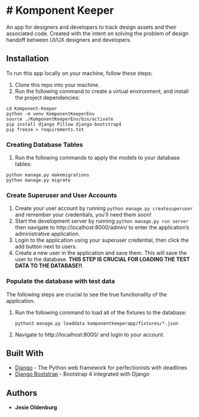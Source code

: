 # # Komponent Keeper
An app for designers and developers to track design assets and their associated code. Created with the intent on solving the problem of design handoff between UI/UX designers and developers.

## Installation

To run this app locally on your machine, follow these steps:

1. Clone this repo into your machine.
2. Run the following command to create a virtual environment, and install the project dependencies:

```shell
cd Komponent-Keeper
python -m venv KomponentKeeperEnv
source ./KomponentKeeperEnv/bin/activate
pip install django Pillow django-bootstrap4
pip freeze > requirements.txt
```

### Creating Database Tables

1. Run the following commands to apply the models to your database tables:

```shell
python manage.py makemigrations 
python manage.py migrate
```

### Create Superuser and User Accounts

1. Create your user account by running `python manage.py createsuperuser` and remember your credentials, you’ll need them soon!
2. Start the development server by running `python manage.py run server` then navigate to http://localhost:8000/admin/ to enter the application’s administrative application.  
3. Login to the application using your superuser credential, then click the add button next to users.
4. Create a new user in the application and save them. This will save the user to the database. **THIS STEP IS CRUCIAL FOR LOADING THE TEST DATA TO THE DATABASE!!**.

### Populate the database with test data

The following steps are crucial to see the true functionality of the application.  

1. Run the following command to load all of the fixtures to the database:

   `python3 manage.py loaddata komponentkeeperapp/fixtures/*.json`

2. Navigate to http://localhost:8000/ and login to your account.


## Built With

* [Django](https://www.djangoproject.com/) - The Python web framework for perfectionists with deadlines
* [Django Bootstrap](https://github.com/zostera/django-bootstrap4) - Bootstrap 4 integrated with Django

## Authors
* **Jesie Oldenburg**
